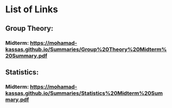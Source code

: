 # List of Links
## Group Theory:
### Midterm: https://mohamad-kassas.github.io/Summaries/Group%20Theory%20Midterm%20Summary.pdf
 
  
## Statistics:
### Midterm: https://mohamad-kassas.github.io/Summaries/Statistics%20Midterm%20Summary.pdf
